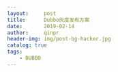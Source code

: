 ```yaml
---
layout:     post
title:      Dubbo灰度发布方案
date:       2019-02-14
author:     qinpr
header-img: img/post-bg-hacker.jpg
catalog: true
tags:
    - DUBBO
---
```



